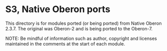 S3, Native Oberon ports
=======================

This directory is for modules ported (or being ported) from
Native Oberon 2.3.7. The original was Oberon-2 and is
being ported to the Oberon-7.

NOTE: Be mindful of information such as author, copyright and licenses
maintained in the comments at the start of each module.

